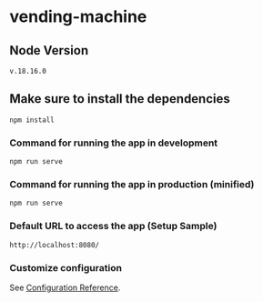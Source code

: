 # vending-machine

## Node Version
```
v.18.16.0
```

## Make sure to install the dependencies
```
npm install
```

### Command for running the app in development
```
npm run serve
```

### Command for running the app in production (minified)
```
npm run serve
```

### Default URL to access the app (Setup Sample)
```
http://localhost:8080/
```

### Customize configuration
See [Configuration Reference](https://cli.vuejs.org/config/).
